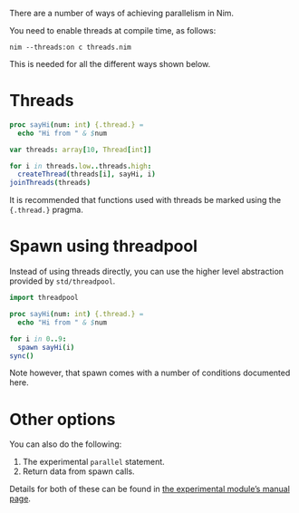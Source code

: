 There are a number of ways of achieving parallelism in Nim.

You need to enable threads at compile time, as follows:
```
nim --threads:on c threads.nim
```

This is needed for all the different ways shown below.

# Threads
```nim
proc sayHi(num: int) {.thread.} =
  echo "Hi from " & $num

var threads: array[10, Thread[int]]

for i in threads.low..threads.high:
  createThread(threads[i], sayHi, i)
joinThreads(threads)
```

It is recommended that functions used with threads be marked using the `{.thread.}` pragma.

# Spawn using threadpool
Instead of using threads directly, you can use the higher level abstraction provided by `std/threadpool`.
```nim
import threadpool

proc sayHi(num: int) {.thread.} =
  echo "Hi from " & $num

for i in 0..9:
  spawn sayHi(i)
sync()
```

Note however, that spawn comes with a number of conditions documented here.

# Other options
You can also do the following:

1. The experimental `parallel` statement.
2. Return data from spawn calls.

Details for both of these can be found in [the experimental module’s manual page](https://nim-lang.org/docs/manual_experimental.html#parallel-amp-spawn).